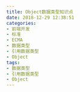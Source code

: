 ```yaml
---
title: Object数据类型知识点
date: 2018-12-29 12:38:51
categories:
- 前端开发
- 标准
- ECMA
- 数据类型
- 引用数据类型
- Object
tags:
- 数据类型
- 引用数据类型
- Object
---
```


